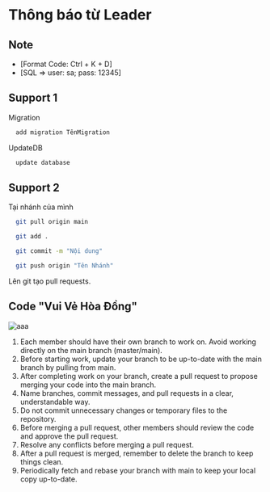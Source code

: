 ﻿# Thông báo từ Leader


## Note
- [Format Code: Ctrl + K + D]
- [SQL => user: sa; pass: 12345]


## Support 1
Migration
```bash
  add migration TênMigration
```

UpdateDB
```bash
  update database 
```


## Support 2
Tại nhánh của mình

```bash
  git pull origin main
```

```bash
  git add .
```
```bash
  git commit -m "Nội dung"
```
```bash
  git push origin "Tên Nhánh"
```

Lên git tạo pull requests.

## Code "Vui Vẻ Hòa Đồng"

![aaa](https://github.com/Vietnhan0802/P-SEP490/assets/93634229/ebb98f5c-1970-424e-8dfb-57b989c22642)


1. Each member should have their own branch to work on. Avoid working directly on the main branch (master/main).
2. Before starting work, update your branch to be up-to-date with the main branch by pulling from main.
3. After completing work on your branch, create a pull request to propose merging your code into the main branch.
4. Name branches, commit messages, and pull requests in a clear, understandable way.
5. Do not commit unnecessary changes or temporary files to the repository.
6. Before merging a pull request, other members should review the code and approve the pull request.
7. Resolve any conflicts before merging a pull request.
8. After a pull request is merged, remember to delete the branch to keep things clean.
9. Periodically fetch and rebase your branch with main to keep your local copy up-to-date.
